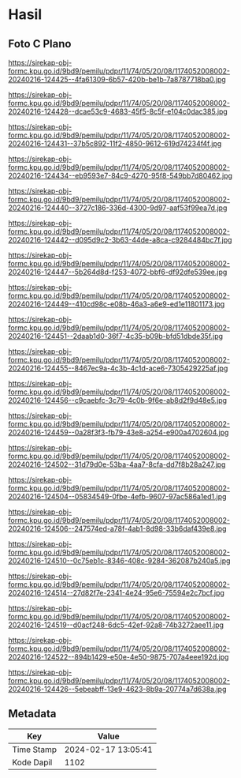 # Hasil

## Foto C Plano

https://sirekap-obj-formc.kpu.go.id/9bd9/pemilu/pdpr/11/74/05/20/08/1174052008002-20240216-124425--4fa61309-6b57-420b-be1b-7a8787718ba0.jpg

https://sirekap-obj-formc.kpu.go.id/9bd9/pemilu/pdpr/11/74/05/20/08/1174052008002-20240216-124428--dcae53c9-4683-45f5-8c5f-e104c0dac385.jpg

https://sirekap-obj-formc.kpu.go.id/9bd9/pemilu/pdpr/11/74/05/20/08/1174052008002-20240216-124431--37b5c892-11f2-4850-9612-619d74234f4f.jpg

https://sirekap-obj-formc.kpu.go.id/9bd9/pemilu/pdpr/11/74/05/20/08/1174052008002-20240216-124434--eb9593e7-84c9-4270-95f8-549bb7d80462.jpg

https://sirekap-obj-formc.kpu.go.id/9bd9/pemilu/pdpr/11/74/05/20/08/1174052008002-20240216-124440--3727c186-336d-4300-9d97-aaf53f99ea7d.jpg

https://sirekap-obj-formc.kpu.go.id/9bd9/pemilu/pdpr/11/74/05/20/08/1174052008002-20240216-124442--d095d9c2-3b63-44de-a8ca-c9284484bc7f.jpg

https://sirekap-obj-formc.kpu.go.id/9bd9/pemilu/pdpr/11/74/05/20/08/1174052008002-20240216-124447--5b264d8d-f253-4072-bbf6-df92dfe539ee.jpg

https://sirekap-obj-formc.kpu.go.id/9bd9/pemilu/pdpr/11/74/05/20/08/1174052008002-20240216-124449--410cd98c-e08b-46a3-a6e9-ed1e11801173.jpg

https://sirekap-obj-formc.kpu.go.id/9bd9/pemilu/pdpr/11/74/05/20/08/1174052008002-20240216-124451--2daab1d0-36f7-4c35-b09b-bfd51dbde35f.jpg

https://sirekap-obj-formc.kpu.go.id/9bd9/pemilu/pdpr/11/74/05/20/08/1174052008002-20240216-124455--8467ec9a-4c3b-4c1d-ace6-7305429225af.jpg

https://sirekap-obj-formc.kpu.go.id/9bd9/pemilu/pdpr/11/74/05/20/08/1174052008002-20240216-124456--c9caebfc-3c79-4c0b-9f6e-ab8d2f9d48e5.jpg

https://sirekap-obj-formc.kpu.go.id/9bd9/pemilu/pdpr/11/74/05/20/08/1174052008002-20240216-124459--0a28f3f3-fb79-43e8-a254-e900a4702604.jpg

https://sirekap-obj-formc.kpu.go.id/9bd9/pemilu/pdpr/11/74/05/20/08/1174052008002-20240216-124502--31d79d0e-53ba-4aa7-8cfa-dd7f8b28a247.jpg

https://sirekap-obj-formc.kpu.go.id/9bd9/pemilu/pdpr/11/74/05/20/08/1174052008002-20240216-124504--05834549-0fbe-4efb-9607-97ac586a1ed1.jpg

https://sirekap-obj-formc.kpu.go.id/9bd9/pemilu/pdpr/11/74/05/20/08/1174052008002-20240216-124506--247574ed-a78f-4ab1-8d98-33b6daf439e8.jpg

https://sirekap-obj-formc.kpu.go.id/9bd9/pemilu/pdpr/11/74/05/20/08/1174052008002-20240216-124510--0c75eb1c-8346-408c-9284-362087b240a5.jpg

https://sirekap-obj-formc.kpu.go.id/9bd9/pemilu/pdpr/11/74/05/20/08/1174052008002-20240216-124514--27d82f7e-2341-4e24-95e6-75594e2c7bcf.jpg

https://sirekap-obj-formc.kpu.go.id/9bd9/pemilu/pdpr/11/74/05/20/08/1174052008002-20240216-124519--d0acf248-6dc5-42ef-92a8-74b3272aee11.jpg

https://sirekap-obj-formc.kpu.go.id/9bd9/pemilu/pdpr/11/74/05/20/08/1174052008002-20240216-124522--894b1429-e50e-4e50-9875-707a4eee192d.jpg

https://sirekap-obj-formc.kpu.go.id/9bd9/pemilu/pdpr/11/74/05/20/08/1174052008002-20240216-124426--5ebeabff-13e9-4623-8b9a-20774a7d638a.jpg


## Metadata

| Key        | Value               |
| ---------- | ------------------- |
| Time Stamp | 2024-02-17 13:05:41 |
| Kode Dapil | 1102                |



